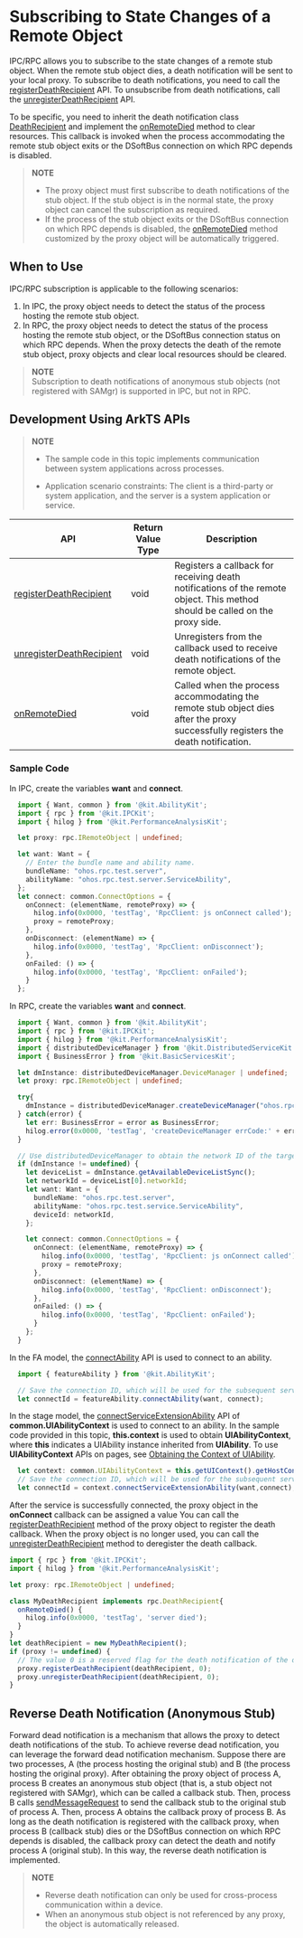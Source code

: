 # Subscribing to State Changes of a Remote Object

IPC/RPC allows you to subscribe to the state changes of a remote stub object. When the remote stub object dies, a death notification will be sent to your local proxy. To subscribe to death notifications, you need to call the [registerDeathRecipient](../reference/apis-ipc-kit/js-apis-rpc.md#registerdeathrecipient9-1) API. To unsubscribe from death notifications, call the [unregisterDeathRecipient](../reference/apis-ipc-kit/js-apis-rpc.md#unregisterdeathrecipient9-1) API.

To be specific, you need to inherit the death notification class [DeathRecipient](../reference/apis-ipc-kit/js-apis-rpc.md#deathrecipient) and implement the [onRemoteDied](../reference/apis-ipc-kit/js-apis-rpc.md#onremotedied) method to clear resources. This callback is invoked when the process accommodating the remote stub object exits or the DSoftBus connection on which RPC depends is disabled.

> **NOTE**
> - The proxy object must first subscribe to death notifications of the stub object. If the stub object is in the normal state, the proxy object can cancel the subscription as required.
> - If the process of the stub object exits or the DSoftBus connection on which RPC depends is disabled, the [onRemoteDied](../reference/apis-ipc-kit/js-apis-rpc.md#onremotedied) method customized by the proxy object will be automatically triggered.

## When to Use

IPC/RPC subscription is applicable to the following scenarios:<br>
1. In IPC, the proxy object needs to detect the status of the process hosting the remote stub object.
2. In RPC, the proxy object needs to detect the status of the process hosting the remote stub object, or the DSoftBus connection status on which RPC depends.
When the proxy detects the death of the remote stub object, proxy objects and clear local resources should be cleared.
> **NOTE**<br>Subscription to death notifications of anonymous stub objects (not registered with SAMgr) is supported in IPC, but not in RPC.

## **Development Using ArkTS APIs**

> **NOTE**
>
> - The sample code in this topic implements communication between system applications across processes.
>
> - Application scenario constraints: The client is a third-party or system application, and the server is a system application or service.

| API                                                      | Return Value Type| Description                                                    |
| ------------------------------------------------------------ | ---------- | ------------------------------------------------------------ |
| [registerDeathRecipient](../reference/apis-ipc-kit/js-apis-rpc.md#registerdeathrecipient9-1) | void       | Registers a callback for receiving death notifications of the remote object. This method should be called on the proxy side.|
| [unregisterDeathRecipient](../reference/apis-ipc-kit/js-apis-rpc.md#unregisterdeathrecipient9-1) | void       | Unregisters from the callback used to receive death notifications of the remote object.                        |
| [onRemoteDied](../reference/apis-ipc-kit/js-apis-rpc.md#onremotedied) | void       | Called when the process accommodating the remote stub object dies after the proxy successfully registers the death notification.|

### Sample Code

  In IPC, create the variables **want** and **connect**.
  ```ts
    import { Want, common } from '@kit.AbilityKit';
    import { rpc } from '@kit.IPCKit';
    import { hilog } from '@kit.PerformanceAnalysisKit';

    let proxy: rpc.IRemoteObject | undefined;

    let want: Want = {
      // Enter the bundle name and ability name.
      bundleName: "ohos.rpc.test.server",
      abilityName: "ohos.rpc.test.server.ServiceAbility",
    };
    let connect: common.ConnectOptions = {
      onConnect: (elementName, remoteProxy) => {
        hilog.info(0x0000, 'testTag', 'RpcClient: js onConnect called');
        proxy = remoteProxy;
      },
      onDisconnect: (elementName) => {
        hilog.info(0x0000, 'testTag', 'RpcClient: onDisconnect');
      },
      onFailed: () => {
        hilog.info(0x0000, 'testTag', 'RpcClient: onFailed');
      }
    };
  ```

  In RPC, create the variables **want** and **connect**.
  ```ts 
    import { Want, common } from '@kit.AbilityKit';
    import { rpc } from '@kit.IPCKit';
    import { hilog } from '@kit.PerformanceAnalysisKit';
    import { distributedDeviceManager } from '@kit.DistributedServiceKit';
    import { BusinessError } from '@kit.BasicServicesKit';

    let dmInstance: distributedDeviceManager.DeviceManager | undefined;
    let proxy: rpc.IRemoteObject | undefined;

    try{
      dmInstance = distributedDeviceManager.createDeviceManager("ohos.rpc.test");
    } catch(error) {
      let err: BusinessError = error as BusinessError;
      hilog.error(0x0000, 'testTag', 'createDeviceManager errCode:' + err.code + ', errMessage:' + err.message);
    }

    // Use distributedDeviceManager to obtain the network ID of the target device.
    if (dmInstance != undefined) {
      let deviceList = dmInstance.getAvailableDeviceListSync();
      let networkId = deviceList[0].networkId;
      let want: Want = {
        bundleName: "ohos.rpc.test.server",
        abilityName: "ohos.rpc.test.service.ServiceAbility",
        deviceId: networkId,
      };

      let connect: common.ConnectOptions = {
        onConnect: (elementName, remoteProxy) => {
          hilog.info(0x0000, 'testTag', 'RpcClient: js onConnect called');
          proxy = remoteProxy;
        },
        onDisconnect: (elementName) => {
          hilog.info(0x0000, 'testTag', 'RpcClient: onDisconnect');
        },
        onFailed: () => {
          hilog.info(0x0000, 'testTag', 'RpcClient: onFailed');
        }
      };
    }
  ```

  In the FA model, the [connectAbility](../reference/apis-ability-kit/js-apis-ability-featureAbility.md#featureabilityconnectability7) API is used to connect to an ability.

  <!--code_no_check_fa-->
  ```ts
    import { featureAbility } from '@kit.AbilityKit';

    // Save the connection ID, which will be used for the subsequent service disconnection.
    let connectId = featureAbility.connectAbility(want, connect);
  ```

  In the stage model, the [connectServiceExtensionAbility](../reference/apis-ability-kit/js-apis-inner-application-uiAbilityContext.md#connectserviceextensionability) API of **common.UIAbilityContext** is used to connect to an ability.
  In the sample code provided in this topic, **this.context** is used to obtain **UIAbilityContext**, where **this** indicates a UIAbility instance inherited from **UIAbility**. To use **UIAbilityContext** APIs on pages, see [Obtaining the Context of UIAbility](../application-models/uiability-usage.md#obtaining-the-context-of-uiability).

  <!--code_no_check-->
  ```ts
    let context: common.UIAbilityContext = this.getUIContext().getHostContext(); // UIAbilityContext
    // Save the connection ID, which will be used for the subsequent service disconnection.
    let connectId = context.connectServiceExtensionAbility(want,connect);
   ```

  After the service is successfully connected, the proxy object in the **onConnect** callback can be assigned a value You can call the [registerDeathRecipient](../reference/apis-ipc-kit/js-apis-rpc.md#registerdeathrecipient9-1) method of the proxy object to register the death callback. When the proxy object is no longer used, you can call the [unregisterDeathRecipient](../reference/apis-ipc-kit/js-apis-rpc.md#unregisterdeathrecipient9-1) method to deregister the death callback.

  ```ts
  import { rpc } from '@kit.IPCKit';
  import { hilog } from '@kit.PerformanceAnalysisKit';

  let proxy: rpc.IRemoteObject | undefined;

  class MyDeathRecipient implements rpc.DeathRecipient{
    onRemoteDied() {
      hilog.info(0x0000, 'testTag', 'server died');
    }
  }
  let deathRecipient = new MyDeathRecipient();
  if (proxy != undefined) {
    // The value 0 is a reserved flag for the death notification of the death listener. It has no actual meaning.
    proxy.registerDeathRecipient(deathRecipient, 0);
    proxy.unregisterDeathRecipient(deathRecipient, 0);
  }
  ```

## Reverse Death Notification (Anonymous Stub)

Forward dead notification is a mechanism that allows the proxy to detect death notifications of the stub. To achieve reverse dead notification, you can leverage the forward dead notification mechanism. Suppose there are two processes, A (the process hosting the original stub) and B (the process hosting the original proxy). After obtaining the proxy object of process A, process B creates an anonymous stub object (that is, a stub object not registered with SAMgr), which can be called a callback stub. Then, process B calls [sendMessageRequest](../reference/apis-ipc-kit/js-apis-rpc.md#sendmessagerequest9-2) to send the callback stub to the original stub of process A. Then, process A obtains the callback proxy of process B. As long as the death notification is registered with the callback proxy, when process B (callback stub) dies or the DSoftBus connection on which RPC depends is disabled, the callback proxy can detect the death and notify process A (original stub). In this way, the reverse death notification is implemented.

> **NOTE**
> - Reverse death notification can only be used for cross-process communication within a device.
> - When an anonymous stub object is not referenced by any proxy, the object is automatically released.
